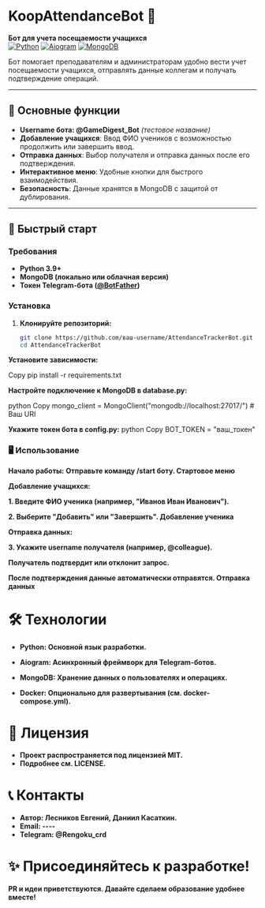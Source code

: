 # KoopAttendanceBot 🤖
**Бот для учета посещаемости учащихся**  
[![Python](https://img.shields.io/badge/Python-3.9%2B-blue)](https://www.python.org/)
[![Aiogram](https://img.shields.io/badge/Aiogram-2.x-green)](https://docs.aiogram.dev/)
[![MongoDB](https://img.shields.io/badge/MongoDB-5.0%2B-brightgreen)](https://www.mongodb.com/)

Бот помогает преподавателям и администраторам удобно вести учет посещаемости учащихся, отправлять данные коллегам и получать подтверждение операций.

---

## 🌟 Основные функции
- **Username бота: @GameDigest_Bot**                                 *(тестовое название)*
- **Добавление учащихся**: Ввод ФИО учеников с возможностью продолжить или завершить ввод.
- **Отправка данных**: Выбор получателя и отправка данных после его подтверждения.
- **Интерактивное меню**: Удобные кнопки для быстрого взаимодействия.
- **Безопасность**: Данные хранятся в MongoDB с защитой от дублирования.

---

## 🚀 Быстрый старт
### Требования
- **Python 3.9+**
- **MongoDB (локально или облачная версия)**
- **Токен Telegram-бота ([@BotFather](https://t.me/BotFather))**

### Установка
1. **Клонируйте репозиторий:**
   ```bash
   git clone https://github.com/ваш-username/AttendanceTrackerBot.git
   cd AttendanceTrackerBot
 **Установите зависимости:**
 
Copy
pip install -r requirements.txt

 **Настройте подключение к MongoDB в database.py:**
 
python
Copy
mongo_client = MongoClient("mongodb://localhost:27017/")  # Ваш URI

**Укажите токен бота в config.py:**
python
Copy
BOT_TOKEN = "ваш_токен"

### 🖥 Использование
**Начало работы:**
**Отправьте команду /start боту.
Стартовое меню**

**Добавление учащихся:**

**1. Введите ФИО ученика (например, "Иванов Иван Иванович").**

**2. Выберите "Добавить" или "Завершить".
Добавление ученика**

**Отправка данных:**

**3. Укажите username получателя (например, @colleague).**

**Получатель подтвердит или отклонит запрос.**

**После подтверждения данные автоматически отправятся.
Отправка данных**

# 🛠 Технологии
- **Python: Основной язык разработки.**

- **Aiogram: Асинхронный фреймворк для Telegram-ботов.**

- **MongoDB: Хранение данных о пользователях и операциях.**

- **Docker: Опционально для развертывания (см. docker-compose.yml).**

# 📜 Лицензия
- **Проект распространяется под лицензией MIT.**
- **Подробнее см. LICENSE.**

# 📞 Контакты
- **Автор: Лесников Евгений, Даниил Касаткин.**
- **Email: ----**
- **Telegram: @Rengoku_crd**

# ✨ Присоединяйтесь к разработке!
**PR и идеи приветствуются. Давайте сделаем образование удобнее вместе!**
